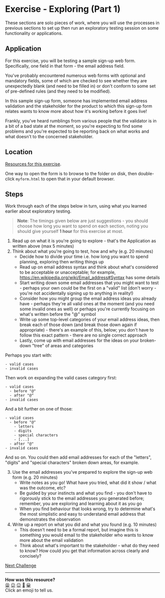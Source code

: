 # Exercise - Exploring (Part 1)

These sections are solo pieces of work, where you will use the processes in
previous sections to set up then run an exploratory testing session on some
functionality or applications.

## Application

For this exercise, you will be testing a sample sign-up web form. Specifically,
one field in that form - the email address field.

You've probably encountered numerous web forms with optional and mandatory
fields, some of which are checked to see whether they are unexpectedly blank
(and need to be filled in) or don't conform to some set of pre-defined rules
(and they need to be modified).

In this sample sign-up form, someone has implemented email address validation
and the stakeholder for the product to which this sign-up form relates wants to
know more about how it's working before it goes live!

Frankly, you've heard rumblings from various people that the validator is in a
bit of a bad state at the moment, so you're expecting to find some problems and
you're expected to be reporting back on what works and what doesn't to the
concerned stakeholder.

## Location

[Resources for this exercise](03_resources).

One way to open the form is to browse to the folder on disk, then double-click
`myform.html` to open that in your default browser.

## Steps

Work through each of the steps below in turn, using what you learned earlier
about exploratory testing.

> **Note**: The timings given below are just suggestions - you should choose how
long you want to spend on each section, noting you should give yourself **1 hour**
for this exercise at most.

1. Read up on what it is you're going to explore - that's the Application as
   written above (max 5 minutes)
2. Think about what you're going to test, how and why (e.g. 20 minutes)
    * Decide how to divide your time i.e. how long you want to spend planning,
      exploring then writing things up
    * Read up on email address syntax and think about what's considered to be
      acceptable or unacceptable; for example,
      https://en.wikipedia.org/wiki/Email_address#Syntax has some details
    * Start writing down some email addresses that you might want to test -
      perhaps your own could be the first on a "valid" list (don't worry -
      you're not accidentally signing up to anything in reality!)
    * Consider how you might group the email address ideas you already have -
      perhaps they're all valid ones at the moment (and you need some invalid
      ones as well) or perhaps you're currently focusing on what's written
      before the "@" symbol
    * Write up some top-level categories of your email address ideas, then break
      each of those down (and break those down again if appropriate) - there's
      an example of this, below; you don't have to follow this exact pattern -
      there are no single correct approach
    * Lastly, come up with email addresses for the ideas on your broken-down
      "tree" of areas and categories

Perhaps you start with:
```
- valid cases
- invalid cases
```

Then work on expanding the valid cases category first:
```
- valid cases
  - before "@"
  - after "@"
- invalid cases
```

And a bit further on one of those:
```
- valid cases
  - before "@"
    - letters
    - digits
    - special characters
    - [...]
  - after "@"
- invalid cases
```

And so on. You could then add email addresses for each of the "letters",
"digits" and "special characters" broken down areas, for example.

3. Use the email addresses you've prepared to explore the sign-up web form (e.g.
   20 minutes)
    * Write notes as you go! What have you tried, what did it show / what was
      the outcome, etc?
    * Be guided by your instincts and what you find - you don't have to
      rigorously stick to the email addresses you generated before; remember,
      you are exploring and learning about it as you go
    * When you find behaviour that looks wrong, try to determine what's the most
      simplistic and easy to understand email address that demonstrates the
      observation
4. Write up a report on what you did and what you found (e.g. 10 minutes)
    * This doesn't need to be a formal report, but imagine this is something you
      would email to the stakeholder who wants to know more about the email
      validation
    * Think about what's important to the stakeholder - what do they need to
      know? How could you get that information across clearly and concisely?

[Next Challenge](04_notes_and_mindmaps.md)

<!-- BEGIN GENERATED SECTION DO NOT EDIT -->

---

**How was this resource?**  
[😫](https://airtable.com/shrUJ3t7KLMqVRFKR?prefill_Repository=makersacademy%2Fintro-to-testing&prefill_File=phase2%2F03_solo_exploring.md&prefill_Sentiment=😫) [😕](https://airtable.com/shrUJ3t7KLMqVRFKR?prefill_Repository=makersacademy%2Fintro-to-testing&prefill_File=phase2%2F03_solo_exploring.md&prefill_Sentiment=😕) [😐](https://airtable.com/shrUJ3t7KLMqVRFKR?prefill_Repository=makersacademy%2Fintro-to-testing&prefill_File=phase2%2F03_solo_exploring.md&prefill_Sentiment=😐) [🙂](https://airtable.com/shrUJ3t7KLMqVRFKR?prefill_Repository=makersacademy%2Fintro-to-testing&prefill_File=phase2%2F03_solo_exploring.md&prefill_Sentiment=🙂) [😀](https://airtable.com/shrUJ3t7KLMqVRFKR?prefill_Repository=makersacademy%2Fintro-to-testing&prefill_File=phase2%2F03_solo_exploring.md&prefill_Sentiment=😀)  
Click an emoji to tell us.

<!-- END GENERATED SECTION DO NOT EDIT -->
